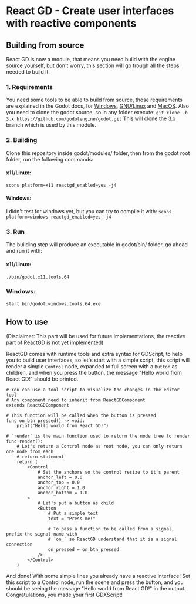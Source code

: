 # React GD - Create user interfaces with reactive components

## Building from source
React GD is now a module, that means you need build with the engine source yourself, but don't worry, this section will go trough all the steps needed to build it.

### 1. Requirements
You need some tools to be able to build from source, those requirements are explained in the Godot docs, for [Windows](https://docs.godotengine.org/en/stable/development/compiling/compiling_for_windows.html), [GNU/Linux](https://docs.godotengine.org/en/stable/development/compiling/compiling_for_x11.html) and [MacOS](https://docs.godotengine.org/en/stable/development/compiling/compiling_for_osx.html).
Also you need to clone the godot source, so in any folder execute:
`git clone -b 3.x https://github.com/godotengine/godot.git`
This will clone the 3.x branch which is used by this module.

### 2. Building
Clone this repository inside godot/modules/ folder, then from the godot root folder, run the following commands:
#### x11/Linux:
`scons platform=x11 reactgd_enabled=yes -j4`

#### Windows:
I didn't test for windows yet, but you can try to compile it with:
`scons platform=windows reactgd_enabled=yes -j4`

### 3. Run
The building step will produce an executable in godot/bin/ folder, go ahead and run it with:
#### x11/Linux:
`./bin/godot.x11.tools.64`

### Windows:
`start bin/godot.windows.tools.64.exe`

## How to use
(Disclaimer: This part will be used for future implementations, the reactive part of ReactGD is not yet implemented)

ReactGD comes with runtime tools and extra syntax for GDScript, to help you to build user interfaces, so let's start with a simple script, this script will render a simple `Control` node, expanded to full screen with a `Button` as children, and when you press the button, the message "Hello world from React GD!" should be printed.
```gdscript
# You can use a tool script to visualize the changes in the editor
tool
# Any component need to inherit from ReactGDComponent
extends ReactGDComponent

# This function will be called when the button is pressed
func on_btn_pressed() -> void:
	print("Hello world from React GD!")

# `render` is the main function used to return the node tree to render
func render():
	# Let's return a Control node as root node, you can only return one node from each
	# return statement
	return (
		<Control
			# Set the anchors so the control resize to it's parent
			anchor_left = 0.0
			anchor_top = 0.0
			anchor_right = 1.0
			anchor_bottom = 1.0
		>
			# Let's put a button as child
			<Button
				# Put a simple text
				text = "Press me!"

				# To pass a function to be called from a signal, prefix the signal name with
				# `on_` so ReactGD understand that it is a signal connection
				on_pressed = on_btn_pressed
			/>
		</Control>
	)
```

And done! With some simple lines you already have a reactive interface!
Set this script to a Control node, run the scene and press the button, and you should be seeing the message "Hello world from React GD!" in the output. Congratulations, you made your first GDXScript!

